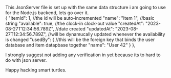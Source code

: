 This JsonServer file is set up with the same data structure i am going to use for the Node.js backend, lets go over it.  
{
      "itemId": 1, //the id will be auto-incremented
      "name": "Item 1", //basic string
      "available": true, //the clock-in clock-out value
      "createdAt": "2023-08-27T12:34:56.789Z", //date created
      "updatedAt": "2023-08-27T12:34:56.789Z", //will be dynamucally updated whenever the availability is changed
      "usedBy": { //this will be the foreign key that binds the user database and item datapbase together
        "name": "User 42"
      }
    },

I strongly suggest not adding any verification in yet because its to hard to do with json server. 

Happy hacking smart turtles. 